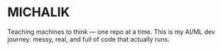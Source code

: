# MICHALIK
Teaching machines to think — one repo at a time. This is my AI/ML dev journey: messy, real, and full of code that actually runs.
